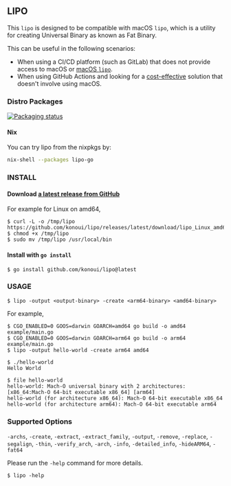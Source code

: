 ## LIPO

This `lipo` is designed to be compatible with macOS `lipo`, which is a utility for creating Universal Binary as known as Fat Binary.

This can be useful in the following scenarios:

- When using a CI/CD platform (such as GitLab) that does not provide access to macOS or [macOS `lipo`](https://ss64.com/osx/lipo.html).
- When using GitHub Actions and looking for a [cost-effective](https://docs.github.com/en/billing/managing-billing-for-github-actions/about-billing-for-github-actions) solution that doesn't involve using macOS.

### Distro Packages

[![Packaging status](https://repology.org/badge/vertical-allrepos/lipo-go.svg)](https://repology.org/project/lipo-go/versions)

#### Nix

You can try lipo from the nixpkgs by:

```sh
nix-shell --packages lipo-go
```

### INSTALL

#### Download [a latest release from GitHub](https://github.com/konoui/lipo/releases/latest)

For example for Linux on amd64,

```
$ curl -L -o /tmp/lipo https://github.com/konoui/lipo/releases/latest/download/lipo_Linux_amd64
$ chmod +x /tmp/lipo
$ sudo mv /tmp/lipo /usr/local/bin
```

#### Install with `go install`

```
$ go install github.com/konoui/lipo@latest
```

### USAGE

```
$ lipo -output <output-binary> -create <arm64-binary> <amd64-binary>
```

For example,

```
$ CGO_ENABLED=0 GOOS=darwin GOARCH=amd64 go build -o amd64 example/main.go
$ CGO_ENABLED=0 GOOS=darwin GOARCH=arm64 go build -o arm64 example/main.go
$ lipo -output hello-world -create arm64 amd64
```

```
$ ./hello-world
Hello World

$ file hello-world
hello-world: Mach-O universal binary with 2 architectures: [x86_64:Mach-O 64-bit executable x86_64] [arm64]
hello-world (for architecture x86_64): Mach-O 64-bit executable x86_64
hello-world (for architecture arm64): Mach-O 64-bit executable arm64
```

### Supported Options

`-archs`, `-create`, `-extract`, `-extract_family`, `-output`, `-remove`, `-replace`, `-segalign`, `-thin`, `-verify_arch`, `-arch`, `-info`, `-detailed_info`, `-hideARM64`, `-fat64`

Please run the `-help` command for more details.

```
$ lipo -help
```

